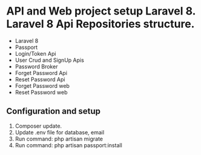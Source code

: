 <h1>API and Web project setup Laravel 8. Laravel 8 Api Repositories structure.</h1>

  - Laravel 8
  - Passport
  -	Login/Token  Api
  -	User Crud and SignUp Apis
  -	Password Broker
  -	Forget Password Api
  -	Reset Password Api
  -	Forget Password web
  -	Reset Password web
  
<h2>Configuration and setup </h2>

  1)	Composer update.
  2)	Update .env file for database, email
  2)	Run command:  php artisan migrate
  3)	Run command: php artisan passport:install 

